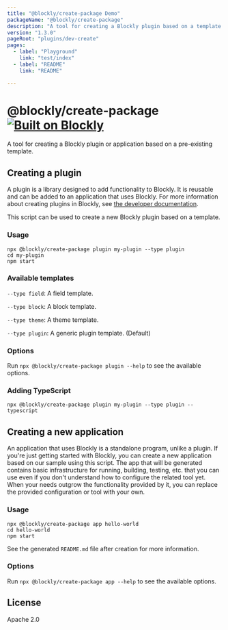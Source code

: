 ```yaml
---
title: "@blockly/create-package Demo"
packageName: "@blockly/create-package"
description: "A tool for creating a Blockly plugin based on a template."
version: "1.3.0"
pageRoot: "plugins/dev-create"
pages:
  - label: "Playground"
    link: "test/index"
  - label: "README"
    link: "README"

---
```

# @blockly/create-package [![Built on Blockly](https://tinyurl.com/built-on-blockly)](https://github.com/google/blockly)

A tool for creating a Blockly plugin or application based on a pre-existing template.

## Creating a plugin

A plugin is a library designed to add functionality to Blockly. It is reusable
and can be added to an application that uses Blockly. For more information about
creating plugins in Blockly, see
[the developer documentation](https://developers.google.com/blockly/guides/contribute/samples/add_a_plugin).

This script can be used to create a new Blockly plugin based on a template.

### Usage

```
npx @blockly/create-package plugin my-plugin --type plugin
cd my-plugin
npm start
```

### Available templates

``--type field``: A field template.

``--type block``: A block template.

``--type theme``: A theme template.

``--type plugin``: A generic plugin template. (Default)

### Options

Run `npx @blockly/create-package plugin --help` to see the available options.

### Adding TypeScript

```
npx @blockly/create-package plugin my-plugin --type plugin --typescript
```

## Creating a new application

An application that uses Blockly is a standalone program, unlike a plugin. If
you're just getting started with Blockly, you can create a new application based
on our sample using this script. The app that will be generated contains basic
infrastructure for running, building, testing, etc. that you can use even if you
don't understand how to configure the related tool yet. When your needs outgrow
the functionality provided by it, you can replace the provided configuration or
tool with your own.

### Usage

```
npx @blockly/create-package app hello-world
cd hello-world
npm start
```

See the generated `README.md` file after creation for more information.

### Options

Run `npx @blockly/create-package app --help` to see the available options.

## License

Apache 2.0
